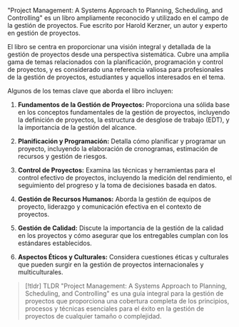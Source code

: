 "Project Management: A Systems Approach to Planning, Scheduling, and Controlling" es un libro ampliamente reconocido y utilizado en el campo de la gestión de proyectos. Fue escrito por Harold Kerzner, un autor y experto en gestión de proyectos.

El libro se centra en proporcionar una visión integral y detallada de la gestión de proyectos desde una perspectiva sistemática. Cubre una amplia gama de temas relacionados con la planificación, programación y control de proyectos, y es considerado una referencia valiosa para profesionales de la gestión de proyectos, estudiantes y aquellos interesados en el tema.

Algunos de los temas clave que aborda el libro incluyen:

1. **Fundamentos de la Gestión de Proyectos:** Proporciona una sólida base en los conceptos fundamentales de la gestión de proyectos, incluyendo la definición de proyectos, la estructura de desglose de trabajo (EDT), y la importancia de la gestión del alcance.

2. **Planificación y Programación:** Detalla cómo planificar y programar un proyecto, incluyendo la elaboración de cronogramas, estimación de recursos y gestión de riesgos.

3. **Control de Proyectos:** Examina las técnicas y herramientas para el control efectivo de proyectos, incluyendo la medición del rendimiento, el seguimiento del progreso y la toma de decisiones basada en datos.

4. **Gestión de Recursos Humanos:** Aborda la gestión de equipos de proyecto, liderazgo y comunicación efectiva en el contexto de proyectos.

5. **Gestión de Calidad:** Discute la importancia de la gestión de la calidad en los proyectos y cómo asegurar que los entregables cumplan con los estándares establecidos.

6. **Aspectos Éticos y Culturales:** Considera cuestiones éticas y culturales que pueden surgir en la gestión de proyectos internacionales y multiculturales.

> [!tldr] TLDR
> "Project Management: A Systems Approach to Planning, Scheduling, and Controlling" es una guía integral para la gestión de proyectos que proporciona una cobertura completa de los principios, procesos y técnicas esenciales para el éxito en la gestión de proyectos de cualquier tamaño o complejidad.
